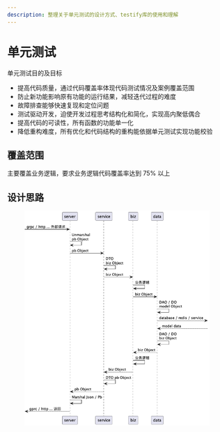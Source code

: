 ```yaml
---
description: 整理关于单元测试的设计方式、testify库的使用和理解
---
```


# 单元测试

单元测试目的及目标

* 提高代码质量，通过代码覆盖率体现代码测试情况及案例覆盖范围
* 防止新功能影响原有功能的运行结果，减轻迭代过程的难度
* 故障排查能够快速复现和定位问题
* 测试驱动开发，迫使开发过程思考结构化和简化，实现高内聚低偶合
* 提高代码的可读性，所有函数的功能单一化
* 降低重构难度，所有优化和代码结构的重构能依据单元测试实现功能校验

## 覆盖范围

主要覆盖业务逻辑，要求业务逻辑代码覆盖率达到 75% 以上

## 设计思路

<figure><img src="../../../.gitbook/assets/kratso层级.png" alt=""><figcaption></figcaption></figure>
